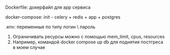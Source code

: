 Dockerfile: докерфайл для app сервиса

docker-compose: init - celery + redis + app + postgres

.env: переменные по типу логин \ пароль

1. Ограничивать ресурсы можно с помощью mem_limit, cpus, resources
2. Например, командой docker compose up db для поднятия постгреса в моем случае 